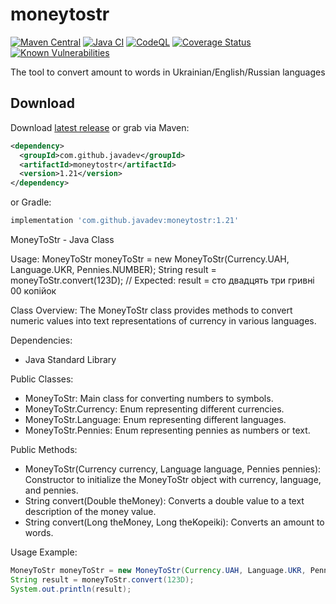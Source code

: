 moneytostr
==========

[![Maven Central](https://img.shields.io/maven-central/v/com.github.javadev/moneytostr?style=flat-square)](https://central.sonatype.com/artifact/com.github.javadev/moneytostr/1.21)
[![Java CI](https://github.com/javadev/moneytostr/actions/workflows/maven.yml/badge.svg)](https://github.com/javadev/moneytostr/actions/workflows/maven.yml)
[![CodeQL](https://github.com/javadev/moneytostr/actions/workflows/codeql-analysis.yml/badge.svg)](https://github.com/javadev/moneytostr/actions/workflows/codeql-analysis.yml)
[![Coverage Status](https://coveralls.io/repos/javadev/moneytostr-russian/badge.svg)](https://coveralls.io/r/javadev/moneytostr-russian)
[![Known Vulnerabilities](https://snyk.io/test/github/javadev/moneytostr/badge.svg?targetFile=pom.xml)](https://snyk.io/test/github/javadev/moneytostr?targetFile=pom.xml)


The tool to convert amount to words in Ukrainian/English/Russian languages

## Download

Download [latest release](https://github.com/javadev/moneytostr/releases) or grab via Maven:

```xml
<dependency>
  <groupId>com.github.javadev</groupId>
  <artifactId>moneytostr</artifactId>
  <version>1.21</version>
</dependency>
```
or Gradle:

```groovy
implementation 'com.github.javadev:moneytostr:1.21'

```

MoneyToStr - Java Class

Usage:
MoneyToStr moneyToStr = new MoneyToStr(Currency.UAH, Language.UKR, Pennies.NUMBER);
String result = moneyToStr.convert(123D);
// Expected: result = сто двадцять три гривні 00 копійок

Class Overview:
The MoneyToStr class provides methods to convert numeric values into text representations of currency in various languages.

Dependencies:
- Java Standard Library

Public Classes:
- MoneyToStr: Main class for converting numbers to symbols.
- MoneyToStr.Currency: Enum representing different currencies.
- MoneyToStr.Language: Enum representing different languages.
- MoneyToStr.Pennies: Enum representing pennies as numbers or text.

Public Methods:
- MoneyToStr(Currency currency, Language language, Pennies pennies): Constructor to initialize the MoneyToStr object with currency, language, and pennies.
- String convert(Double theMoney): Converts a double value to a text description of the money value.
- String convert(Long theMoney, Long theKopeiki): Converts an amount to words.

Usage Example:
```java
MoneyToStr moneyToStr = new MoneyToStr(Currency.UAH, Language.UKR, Pennies.NUMBER);
String result = moneyToStr.convert(123D);
System.out.println(result);
```
